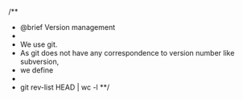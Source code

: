 /**
* @brief Version management
*
*  We use git. 
*  As git does not have any correspondence to version number like subversion,
*  we define
*
*  git rev-list HEAD | wc -l
**/


